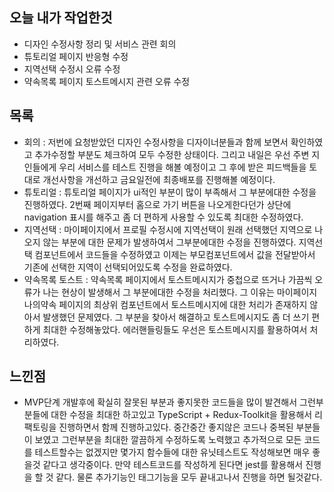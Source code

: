 ## 오늘 내가 작업한것
- 디자인 수정사항 정리 및 서비스 관련 회의
- 튜토리얼 페이지 반응형 수정
- 지역선택 수정시 오류 수정
- 약속목록 페이지 토스트메시지 관련 오류 수정

## 목록
- 회의 : 저번에 요청받았던 디자인 수정사항을 디자이너분들과 함께 보면서 확인하였고 추가수정할 부분도 체크하여 모두 수정한 상태이다. 그리고 내일은 우선 주변 지인들에게 우리 서비스를 테스트 진행을 해볼 예정이고 그 후에 받은 피드백들을 토대로 개선사항을 개선하고 금요일전에 최종배포를 진행해볼 예정이다.
- 튜토리얼 : 튜토리얼 페이지가 ui적인 부분이 많이 부족해서 그 부분에대한 수정을 진행하였다. 2번째 페이지부터 홈으로 가기 버튼을 나오게한다던가 상단에 navigation 표시를 해주고 좀 더 편하게 사용할 수 있도록 최대한 수정하였다.
- 지역선택 : 마이페이지에서 프로필 수정시에 지역선택이 원래 선택했던 지역으로 나오지 않는 부분에 대한 문제가 발생하여서 그부분에대한 수정을 진행하였다. 지역선택 컴포넌트에서 코드들을 수정하였고 이제는 부모컴포넌트에서 값을 전달받아서 기존에 선택한 지역이 선택되어있도록 수정을 완료하였다.
- 약속목록 토스트 : 약속목록 페이지에서 토스트메시지가 중첩으로 뜨거나 가끔씩 오류가 나는 현상이 발생해서 그 부분에대한 수정을 처리했다. 그 이유는 마이페이지 나의약속 페이지의 최상위 컴포넌트에서 토스트메시지에 대한 처리가 존재하지 않아서 발생했던 문제였다. 그 부분을 찾아서 해결하고 토스트메시지도 좀 더 쓰기 편하게 최대한 수정해놓았다. 에러핸들링들도 우선은 토스트메시지를 활용하여서 처리하였다.

## 느낀점
- MVP단계 개발후에 확실히 잘못된 부분과 좋지못한 코드들을 많이 발견해서 그런부분들에 대한 수정을 최대한 하고있고 TypeScript + Redux-Toolkit을 활용해서 리팩토링을 진행하면서 함께 진행하고있다. 중간중간 좋지않은 코드나 중복된 부분들이 보였고 그런부분을 최대한 깔끔하게 수정하도록 노력했고 추가적으로 모든 코드를 테스트할수는 없겠지만 몇가지 함수들에 대한 유닛테스트도 작성해보면 매우 좋을것 같다고 생각중이다. 만약 테스트코드를 작성하게 된다면 jest를 활용해서 진행을 할 것 같다. 물론 추가기능인 태그기능을 모두 끝내고나서 진행을 하면 될것같다.
